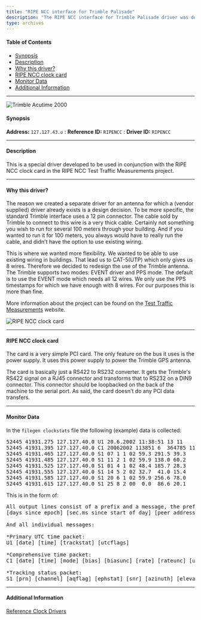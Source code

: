 ```yaml
---
title: "RIPE NCC interface for Trimble Palisade"
description: "The RIPE NCC interface for Trimble Palisade driver was developed to be used in conjunction with the RIPE NCC clock card in the RIPE NCC Test Traffic Measurements project."
type: archives
---
```


#### Table of Contents

*   [Synopsis](/documentation/drivers/driver43/#synopsis)
*   [Description](/documentation/drivers/driver43/#description)
*   [Why this driver?](/documentation/drivers/driver43/#why-this-driver)
*   [RIPE NCC clock card](/documentation/drivers/driver43/#ripe-ncc-clock-card)
*   [Monitor Data](/documentation/drivers/driver43/#monitor-data)
*   [Additional Information](/documentation/drivers/driver43/#additional-information)

* * *

![Trimble Acutime 2000](/documentation/pic/driver43_2.webp)

#### Synopsis

**Address:** <code>127.127.43._u_</code>
: **Reference ID:** `RIPENCC`
: **Driver ID:** `RIPENCC`

* * *

#### Description

This is a special driver developed to be used in conjunction with the RIPE NCC clock card in the RIPE NCC Test Traffic Measurements project.

* * *

#### Why this driver?

The reason we created a separate driver for an antenna for which a (vendor supplied) driver already exists is a design decision. To be more specific, the standard Trimble interface uses a 12 pin connector. The cable sold by Trimble to connect to this wire is a very thick cable. Certainly not something you wish to run for several 100 meters through your building. And if you wanted to run it for 100 meters, you always would have to really run the cable, and didn't have the option to use existing wiring.

This is where we wanted more flexibility. We wanted to be able to use existing wiring in buildings. That lead us to CAT-5(UTP) which only gives us 8 wires. Therefore we decided to redesign the use of the Trimble antenna. The Trimble supports two modes: EVENT driver and PPS mode. The default is to use the EVENT mode which needs all 12 wires. We only use the PPS timestamps for which we have enough with 8 wires. For our purposes this is more than fine.

More information about the project can be found on the [Test Traffic Measurements](https://www.ripe.net/analyse/archived-projects/ttm) website.

![RIPE NCC clock card](/documentation/pic/driver43_1.gif)

* * *

#### RIPE NCC clock card

The card is a very simple PCI card. The only feature on the bus it uses is the power supply. It uses this power supply to power the Trimble GPS antenna.

The card is basically just a RS422 to RS232 converter. It gets the Trimble's RS422 signal on a RJ45 connector and transforms that to RS232 on a DIN9 connector. This connector should be loopbacked on the back of the machine to the serial port. As said, the card doesn't do any PCI data transfers.

[//]: # (25/5/2021 DL: this project was archived in 2014 and original schematics have been removed?)
[//]: # (The schematics of the interface card are available at http://www.ripe.net/projects/ttm/Host_testbox/gps_if.pdf. You are free to create this card yourself as long as you give some credit or reference to us. Note that we don't sell these cards on a commercial basis, but for interested parties we do have some spares to share.)

* * *

#### Monitor Data

In the `filegen clockstats` file the following (example) data is collected:

<pre>52445 41931.275 127.127.40.0 U1 20.6.2002 11:38:51 13 11
52445 41931.395 127.127.40.0 C1 20062002 113851 6  364785 110.2 450 6.7 13 5222.374737 N 0453.268013 E 48  7 11 0 1 -14 20 0 -25
52445 41931.465 127.127.40.0 S1 07 1 1 02 59.3 291.5 39.3
52445 41931.485 127.127.40.0 S1 11 2 1 02 59.9 138.0 60.2
52445 41931.525 127.127.40.0 S1 01 4 1 02 48.4 185.7 28.3
52445 41931.555 127.127.40.0 S1 14 5 2 02 32.7  41.0 15.4
52445 41931.585 127.127.40.0 S1 20 6 1 02 59.9 256.6 78.0
52445 41931.615 127.127.40.0 S1 25 8 2 00  0.0  86.6 20.1
</pre>

This is in the form of:

<pre>All output lines consist of a prefix and a message, the prefix is:
[days since epoch] [sec.ms since start of day] [peer address]

And all individual messages:

*Primary UTC time packet:
U1 [date] [time] [trackstat] [utcflags]

*Comprehensive time packet:
C1 [date] [time] [mode] [bias] [biasunc] [rate] [rateunc] [utcoff] [latitude] [longtitude] [alt] [vis sat](x8)

*Tracking status packet:
S1 [prn] [channel] [aqflag] [ephstat] [snr] [azinuth] [elevation]
</pre>

* * *

#### Additional Information

[Reference Clock Drivers](/documentation/4.2.8-series/refclock/)